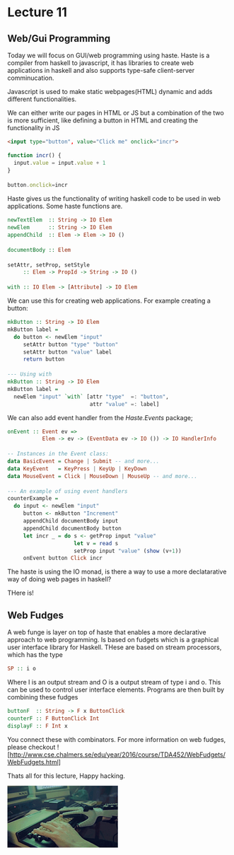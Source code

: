 # Lecture 11
## Web/Gui Programming
Today we will focus on GUI/web programming using haste. Haste is a compiler from haskell to javascript, it has libraries to create web applications in haskell and also supports type-safe client-server comminucation.

Javascript is used to make static webpages(HTML) dynamic and adds different functionalities.

We can either write our pages in HTML or JS but a combination of the two is more sufficient, like defining a button in HTML and creating the functionality in JS
```HTML
<input type="button", value="Click me" onclick="incr">

```
```javascript
function incr() {
  input.value = input.value + 1
}

button.onclick=incr

```

Haste gives us the functionality of writing haskell code to be used in web applications. Some haste functions are.

```haskell
newTextElem  :: String -> IO Elem
newElem      :: String -> IO Elem
appendChild  :: Elem -> Elem -> IO ()

documentBody :: Elem

setAttr, setProp, setStyle
     :: Elem -> PropId -> String -> IO ()

with :: IO Elem -> [Attribute] -> IO Elem
```
We can use this for creating web applications. For example creating a button:
```haskell
mkButton :: String -> IO Elem
mkButton label =
  do button <- newElem "input"
     setAttr button "type" "button"
     setAttr button "value" label
     return button

--- Using with
mkButton :: String -> IO Elem
mkButton label =
  newElem "input" `with` [attr "type"  =: "button",
                          attr "value" =: label]
```

We can also add event handler from the *Haste.Events* package;
```haskell
onEvent :: Event ev =>
           Elem -> ev -> (EventData ev -> IO ()) -> IO HandlerInfo

-- Instances in the Event class:
data BasicEvent = Change | Submit -- and more...
data KeyEvent   = KeyPress | KeyUp | KeyDown
data MouseEvent = Click | MouseDown | MouseUp -- and more...

--- An example of using event handlers
counterExample =
  do input <- newElem "input"
     button <- mkButton "Increment"
     appendChild documentBody input
     appendChild documentBody button
     let incr _ = do s <- getProp input "value"
                     let v = read s
                     setProp input "value" (show (v+1))
     onEvent button Click incr
```
The haste is using the IO monad, is there a way to use a more declatarative way of doing web pages in haskell?

THere is!

## Web Fudges
A web funge is layer on top of haste that enables a more declarative approach to web programming. Is based on fudgets which is a graphical user interface library for Haskell. THese are based on stream processors, which has the type
```haskell
SP :: i o
```
Where I is an output stream and O is a output stream of type i and o.
This can be used to control user interface elements.
Programs are then built by combining these fudges
```haskell
buttonF  :: String -> F x ButtonClick
counterF :: F ButtonClick Int
displayF :: F Int x
```
You connect these with combinators.
For more information on web fudges, please checkout
![http://www.cse.chalmers.se/edu/year/2016/course/TDA452/WebFudgets/WebFudgets.html]

Thats all for this lecture, Happy hacking.

![](images/hacker.gif)
